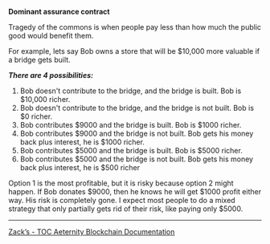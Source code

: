**Dominant assurance contract**

Tragedy of the commons is when people pay less than how much the public 
good would benefit them.

For example, lets say Bob owns a store that will be $10,000 more valuable 
if a bridge gets built.


**_There are 4 possibilities:_**

1. Bob doesn't contribute to the bridge, and the bridge is built. Bob is $10,000 richer.
2. Bob doesn't contribute to the bridge, and the bridge is not built. Bob is $0 richer.
3. Bob contributes $9000 and the bridge is built. Bob is $1000 richer.
4. Bob contributes $9000 and the bridge is not built. Bob gets his money back plus interest, he is $1000 richer.
5. Bob contributes $5000 and the bridge is built. Bob is $5000 richer.
6. Bob contributes $5000 and the bridge is not built. Bob gets his money back plus interest, he is $500 richer

Option 1 is the most profitable, but it is risky because option 2 might happen.
If Bob donates $9000, then he knows he will get $1000 profit either way. 
His risk is completely gone. I expect most people to do a mixed strategy 
that only partially gets rid of their risk, like paying only $5000.


***
[Zack’s - TOC Aeternity Blockchain Documentation](Zack_Docs_TOC)
